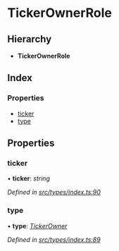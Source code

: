 # TickerOwnerRole

## Hierarchy

* **TickerOwnerRole**

## Index

### Properties

* [ticker](tickerownerrole.md#ticker)
* [type](tickerownerrole.md#type)

## Properties

### ticker

• **ticker**: _string_

_Defined in_ [_src/types/index.ts:90_](https://github.com/PolymathNetwork/polymesh-sdk/blob/a0872cf4/src/types/index.ts#L90)

### type

• **type**: [_TickerOwner_](../enums/roletype.md#tickerowner)

_Defined in_ [_src/types/index.ts:89_](https://github.com/PolymathNetwork/polymesh-sdk/blob/a0872cf4/src/types/index.ts#L89)

